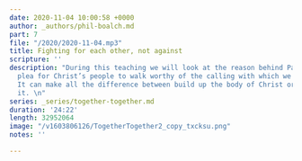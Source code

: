 ```yaml
---
date: 2020-11-04 10:00:58 +0000
author: _authors/phil-boalch.md
part: 7
file: "/2020/2020-11-04.mp3"
title: Fighting for each other, not against
scripture: ''
description: "During this teaching we will look at the reason behind Paul’s passionate
  plea for Christ’s people to walk worthy of the calling with which we have been called.
  It can make all the difference between build up the body of Christ or hindering
  it. \n"
series: _series/together-together.md
duration: '24:22'
length: 32952064
image: "/v1603806126/TogetherTogether2_copy_txcksu.png"
notes: ''

---
```

